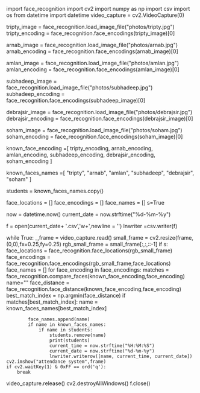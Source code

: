 import face_recognition
import cv2
import numpy as np
import csv
import os
from datetime import datetime
video_capture = cv2.VideoCapture(0)

tripty_image = face_recognition.load_image_file("photos/tripty.jpg")
tripty_encoding = face_recognition.face_encodings(tripty_image)[0]

arnab_image = face_recognition.load_image_file("photos/arnab.jpg")
arnab_encoding = face_recognition.face_encodings(arnab_image)[0]

amlan_image = face_recognition.load_image_file("photos/amlan.jpg")
amlan_encoding = face_recognition.face_encodings(amlan_image)[0]

subhadeep_image = face_recognition.load_image_file("photos/subhadeep.jpg")
subhadeep_encoding = face_recognition.face_encodings(subhadeep_image)[0]

debrajsir_image = face_recognition.load_image_file("photos/debrajsir.jpg")
debrajsir_encoding = face_recognition.face_encodings(debrajsir_image)[0]

soham_image = face_recognition.load_image_file("photos/soham.jpg")
soham_encoding = face_recognition.face_encodings(soham_image)[0]

known_face_encoding =[
    tripty_encoding,
    arnab_encoding,
    amlan_encoding,
    subhadeep_encoding,
    debrajsir_encoding,
    soham_encoding
]
    
known_faces_names =[
    "tripty",
    "arnab",
    "amlan",
    "subhadeep",
    "debrajsir",
    "soham"
]

students = known_faces_names.copy()

face_locations = []
face_encodings = []
face_names = []
s=True

now = datetime.now()
current_date = now.strftime("%d-%m-%y")

f = open(current_date+ '.csv','w+',newline = '')
lnwriter =csv.writer(f)

while True:
    _,frame = video_capture.read()
    small_frame = cv2.resize(frame,(0,0),fx=0.25,fy=0.25)
    rgb_small_frame = small_frame[:,:,::-1]
    if s:
        face_locations = face_recognition.face_locations(rgb_small_frame)
        face_encodings = face_recognition.face_encodings(rgb_small_frame,face_locations)
        face_names = []
        for face_encoding in face_encodings:
            matches = face_recognition.compare_faces(known_face_encoding,face_encoding)
            name=""
            face_distance = face_recognition.face_distance(known_face_encoding,face_encoding)
            best_match_index = np.argmin(face_distance)
            if matches[best_match_index]:
                name = known_faces_names[best_match_index]

            face_names.append(name)
            if name in known_faces_names:
                if name in students:
                    students.remove(name)
                    print(students)
                    current_time = now.strftime("%H:%M:%S")
                    current_date = now.strftime("%d-%m-%y")
                    lnwriter.writerow([name, current_time, current_date])
    cv2.imshow("attendance system",frame)
    if cv2.waitKey(1) & 0xFF == ord('q'):
        break

video_capture.release()
cv2.destroyAllWindows()
f.close()
